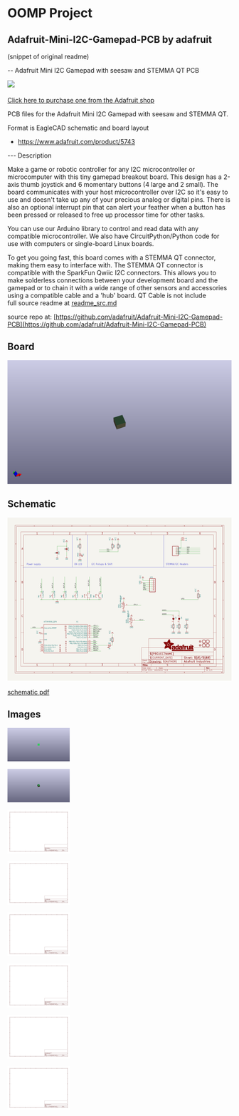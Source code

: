 # OOMP Project  
## Adafruit-Mini-I2C-Gamepad-PCB  by adafruit  
  
(snippet of original readme)  
  
-- Adafruit Mini I2C Gamepad with seesaw and STEMMA QT PCB  
  
<a href="http://www.adafruit.com/products/5743"><img src="assets/5743.jpg?raw=true" width="500px"><br/>  
Click here to purchase one from the Adafruit shop</a>  
  
PCB files for the Adafruit Mini I2C Gamepad with seesaw and STEMMA QT.   
  
Format is EagleCAD schematic and board layout  
* https://www.adafruit.com/product/5743  
  
--- Description  
  
Make a game or robotic controller for any I2C microcontroller or microcomputer with this tiny gamepad breakout board. This design has a 2-axis thumb joystick and 6 momentary buttons (4 large and 2 small). The board communicates with your host microcontroller over I2C so it's easy to use and doesn't take up any of your precious analog or digital pins. There is also an optional interrupt pin that can alert your feather when a button has been pressed or released to free up processor time for other tasks.  
  
You can use our Arduino library to control and read data with any compatible microcontroller. We also have CircuitPython/Python code for use with computers or single-board Linux boards.  
  
To get you going fast, this board comes with a STEMMA QT connector, making them easy to interface with. The STEMMA QT connector is compatible with the SparkFun Qwiic I2C connectors. This allows you to make solderless connections between your development board and the gamepad or to chain it with a wide range of other sensors and accessories using a compatible cable and a 'hub' board. QT Cable is not include  
  full source readme at [readme_src.md](readme_src.md)  
  
source repo at: [https://github.com/adafruit/Adafruit-Mini-I2C-Gamepad-PCB](https://github.com/adafruit/Adafruit-Mini-I2C-Gamepad-PCB)  
## Board  
  
[![working_3d.png](working_3d_600.png)](working_3d.png)  
## Schematic  
  
[![working_schematic.png](working_schematic_600.png)](working_schematic.png)  
  
[schematic pdf](working_schematic.pdf)  
## Images  
  
[![working_3D_bottom.png](working_3D_bottom_140.png)](working_3D_bottom.png)  
  
[![working_3D_top.png](working_3D_top_140.png)](working_3D_top.png)  
  
[![working_assembly_page_01.png](working_assembly_page_01_140.png)](working_assembly_page_01.png)  
  
[![working_assembly_page_02.png](working_assembly_page_02_140.png)](working_assembly_page_02.png)  
  
[![working_assembly_page_03.png](working_assembly_page_03_140.png)](working_assembly_page_03.png)  
  
[![working_assembly_page_04.png](working_assembly_page_04_140.png)](working_assembly_page_04.png)  
  
[![working_assembly_page_05.png](working_assembly_page_05_140.png)](working_assembly_page_05.png)  
  
[![working_assembly_page_06.png](working_assembly_page_06_140.png)](working_assembly_page_06.png)  
